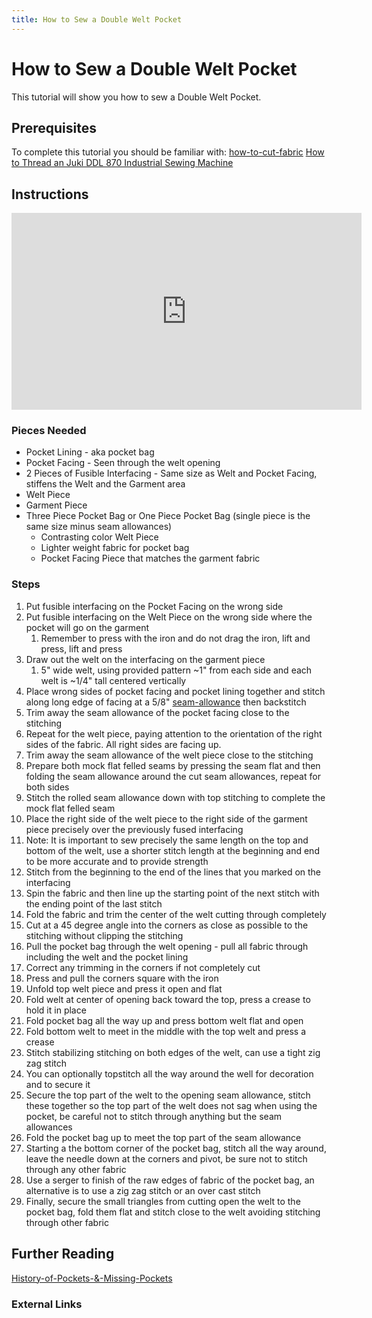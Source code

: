 ```yaml
---
title: How to Sew a Double Welt Pocket
---
```


# How to Sew a Double Welt Pocket

This tutorial will show you how to sew a Double Welt Pocket.

## Prerequisites

To complete this tutorial you should be familiar with: [how-to-cut-fabric](../how-to-cut-fabric.md) [How to Thread an Juki DDL 870 Industrial Sewing Machine](../tutorials/how-to-thread-an-juki-ddl-870-industrial-sewing-machine.md)

## Instructions

<div class="responsive-iframe-container"><iframe width="560" height="315" src="https://www.youtube.com/embed/1U-0yYVQ5X0" title="YouTube video player" frameborder="0" allow="accelerometer; autoplay; clipboard-write; encrypted-media; gyroscope; picture-in-picture" allowfullscreen></iframe></div>

### Pieces Needed

- Pocket Lining - aka pocket bag
- Pocket Facing - Seen through the welt opening
- 2 Pieces of Fusible Interfacing - Same size as Welt and Pocket Facing, stiffens the Welt and the Garment area
- Welt Piece
- Garment Piece
- Three Piece Pocket Bag or One Piece Pocket Bag (single piece is the same size minus seam allowances)
  - Contrasting color Welt Piece
  - Lighter weight fabric for pocket bag
  - Pocket Facing Piece that matches the garment fabric

### Steps

1. Put fusible interfacing on the Pocket Facing on the wrong side
2. Put fusible interfacing on the Welt Piece on the wrong side where the pocket will go on the garment
   1. Remember to press with the iron and do not drag the iron, lift and press, lift and press
3. Draw out the welt on the interfacing on the garment piece
   1. 5" wide welt, using provided pattern ~1" from each side and each welt is ~1/4" tall centered vertically
4. Place wrong sides of pocket facing and pocket lining together and stitch along long edge of facing at a 5/8" [seam-allowance](../seam-allowance.md) then backstitch
5. Trim away the seam allowance of the pocket facing close to the stitching
6. Repeat for the welt piece, paying attention to the orientation of the right sides of the fabric. All right sides are facing up.
7. Trim away the seam allowance of the welt piece close to the stitching
8. Prepare both mock flat felled seams by pressing the seam flat and then folding the seam allowance around the cut seam allowances, repeat for both sides
9. Stitch the rolled seam allowance down with top stitching to complete the mock flat felled seam
10. Place the right side of the welt piece to the right side of the garment piece precisely over the previously fused interfacing
11. Note: It is important to sew precisely the same length on the top and bottom of the welt, use a shorter stitch length at the beginning and end to be more accurate and to provide strength
12. Stitch from the beginning to the end of the lines that you marked on the interfacing
13. Spin the fabric and then line up the starting point of the next stitch with the ending point of the last stitch
14. Fold the fabric and trim the center of the welt cutting through completely
15. Cut at a 45 degree angle into the corners as close as possible to the stitching without clipping the stitching
16. Pull the pocket bag through the welt opening - pull all fabric through including the welt and the pocket lining
17. Correct any trimming in the corners if not completely cut
18. Press and pull the corners square with the iron
19. Unfold top welt piece and press it open and flat
20. Fold welt at center of opening back toward the top, press a crease to hold it in place
21. Fold pocket bag all the way up and press bottom welt flat and open
22. Fold bottom welt to meet in the middle with the top welt and press a crease
23. Stitch stabilizing stitching on both edges of the welt, can use a tight zig zag stitch
24. You can optionally topstitch all the way around the well for decoration and to secure it
25. Secure the top part of the welt to the opening seam allowance, stitch these together so the top part of the welt does not sag when using the pocket, be careful not to stitch through anything but the seam allowances
26. Fold the pocket bag up to meet the top part of the seam allowance
27. Starting a the bottom corner of the pocket bag, stitch all the way around, leave the needle down at the corners and pivot, be sure not to stitch through any other fabric
28. Use a serger to finish of the raw edges of fabric of the pocket bag, an alternative is to use a zig zag stitch or an over cast stitch
29. Finally, secure the small triangles from cutting open the welt to the pocket bag, fold them flat and stitch close to the welt avoiding stitching through other fabric

## Further Reading

[History-of-Pockets-&-Missing-Pockets](../Sewing/History-of-Pockets-&-Missing-Pockets.md)

### External Links
